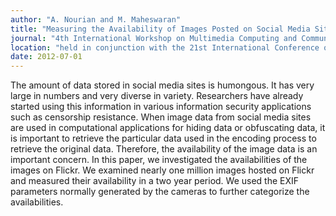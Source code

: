 ```yaml
---
author: "A. Nourian and M. Maheswaran"
title: "Measuring the Availability of Images Posted on Social Media Sites"
journal: "4th International Workshop on Multimedia Computing and Communications"
location: "held in conjunction with the 21st International Conference on Computer Communications and Networks (ICCCN), Munich, Germany"
date: 2012-07-01
---
```

The amount of data stored in social media sites is humongous. It has very large in numbers and very diverse in variety. Researchers have already started using this information in various information security applications such as censorship resistance. When image data from social media sites are used in computational applications for hiding data or obfuscating data, it is important to retrieve the particular data used in the encoding process to retrieve the original data. Therefore, the availability of the image data is an important concern. In this paper, we investigated the availabilities of the images on Flickr. We examined nearly one million images hosted on Flickr and measured their availability in a two year period. We used the EXIF parameters normally generated by the cameras to further categorize the availabilities.